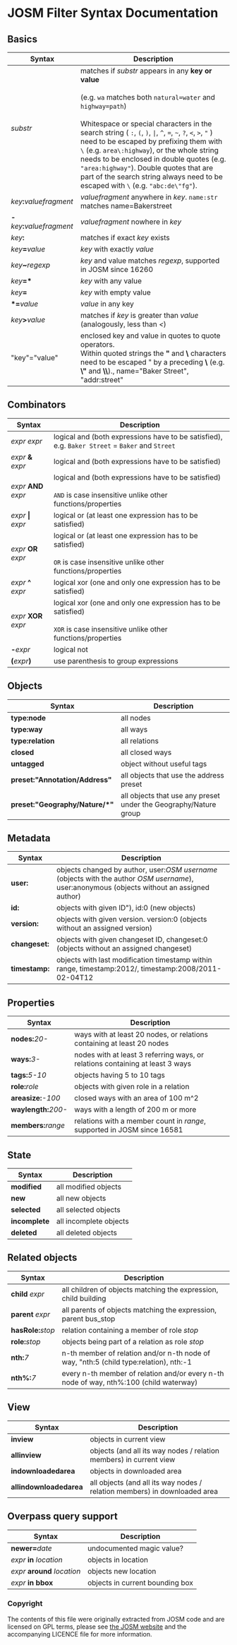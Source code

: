 [//]: # (The contents of this file were originally extracted from JOSM code and are licensed on GPL terms, see LICENSE for more information)


# JOSM Filter Syntax Documentation

## Basics

| Syntax                         | Description |
|---                             |--- |
| _substr_                       | matches if _substr_ appears in any **key or value** <br /><br />(e.g. `wa` matches both `natural=water` and `highway=path`) <br /><br /> Whitespace or special characters in the search string ( `:`, `(`, `)`, `\|`, `^`, `=`, `~`, `?`, `<`, `>`, `"` ) need to be escaped by prefixing them with `\` (e.g. `area\:highway`), or the whole string needs to be enclosed in double quotes (e.g. `"area:highway"`). Double quotes that are part of the search string always need to be escaped with `\` (e.g. `"abc:de\"fg"`). |
| _key_**:**_valuefragment_      | _valuefragment_ anywhere in _key_. `name:str` matches name=Bakerstreet |
| **-**_key_**:**_valuefragment_ | _valuefragment_ nowhere in _key_ |
| _key_**:**                     | matches if exact _key_ exists |
| _key_**=**_value_              | _key_ with exactly _value_ |
| _key_**~**_regexp_             | _key_ and value matches _regexp_, supported in JOSM since 16260 |
| *key*__=*__                    | _key_ with any value |
| _key_**=**                     | _key_ with empty value |
| __*=__*value*                  | _value_ in any key |
| _key_**>**_value_              | matches if _key_ is greater than _value_ (analogously, less than _<_) |
| \"key\"=\"value\"              | enclosed key and value in quotes to quote operators.<br>Within quoted strings the __"__ and __\\__ characters need to be escaped " by a preceding __\\__ (e.g. __\\"__ and __\\\\__)., name=\"Baker Street\", \"addr:street\" |


## Combinators

| Syntax                         | Description |
|---                             |--- |
|_expr_ _expr_                   | logical and (both expressions have to be satisfied), e.g. `Baker Street` = `Baker` and `Street` |
|_expr_ __&__ _expr_             | logical and (both expressions have to be satisfied)|
|_expr_ __AND__ _expr_           | logical and (both expressions have to be satisfied) <br /><br />`AND` is case insensitive unlike other functions/properties |
|_expr_ __&#124;__ _expr_        | logical or (at least one expression has to be satisfied)|
|_expr_ __OR__ _expr_            | logical or (at least one expression has to be satisfied)<br /><br />`OR` is case insensitive unlike other functions/properties  |
|_expr_ __^__ _expr_             | logical xor (one and only one expression has to be satisfied)|
|_expr_ __XOR__ _expr_           | logical xor (one and only one expression has to be satisfied)<br /><br />`XOR` is case insensitive unlike other functions/properties  |
|__-__*expr*                     | logical not|
|__(__*expr*__)__                | use parenthesis to group expressions |

## Objects

| Syntax                             | Description |
|---                                 |--- |
|__type:node__                       | all nodes|
|__type:way__                        | all ways|
|__type:relation__                   | all relations|
|__closed__                          | all closed ways|
|__untagged__                        | object without useful tags|
|__preset:"__Annotation/Address__"__ | all objects that use the address preset|
|__preset:"__Geography/Nature/*__"__ | all objects that use any preset under the Geography/Nature group|

## Metadata

| Syntax                       | Description |
|---                           |--- |
| __user:__                    | objects changed by author, user:_OSM username_ (objects with the author _OSM username_), user:anonymous (objects without an assigned author)|
|__id:__                       | objects with given ID"), id:0 (new objects)|
|__version:__                  | objects with given version. version:0 (objects without an assigned version)|
|__changeset:__                | objects with given changeset ID, changeset:0 (objects without an assigned changeset)|
|__timestamp:__                | objects with last modification timestamp within range, timestamp:2012/, timestamp:2008/2011-02-04T12|

## Properties

| Syntax                       | Description |
|---                           |--- |
|__nodes:__*20-*               | ways with at least 20 nodes, or relations containing at least 20 nodes|
|__ways:__*3-*                 | nodes with at least 3 referring ways, or relations containing at least 3 ways|
|__tags:__*5-10*               | objects having 5 to 10 tags|
|__role:__*role*               | objects with given role in a relation|
|__areasize:__*-100*           | closed ways with an area of 100 m^2|
|__waylength:__*200-*          | ways with a length of 200 m or more|
|__members:__*range*           | relations with a member count in *range*, supported in JOSM since 16581 |

## State

| Syntax                       | Description |
|---                           |--- |
|__modified__                  | all modified objects|
|__new__                       | all new objects|
|__selected__                  | all selected objects|
|__incomplete__                | all incomplete objects|
|__deleted__                   | all deleted objects|

## Related objects

| Syntax                       | Description |
|---                           |--- |
|__child__ _expr_              | all children of objects matching the expression, child building|
|__parent__ _expr_             | all parents of objects matching the expression, parent bus_stop|
|__hasRole:__*stop*            | relation containing a member of role _stop_|
|__role:__*stop*               | objects being part of a relation as role _stop_|
|__nth:__*7*                   | n-th member of relation and/or n-th node of way, "nth:5 (child type:relation), nth:-1|
|__nth%:__*7*                  | every n-th member of relation and/or every n-th node of way, nth%:100 (child waterway)|

## View

| Syntax                       | Description |
|---                           |--- |
|__inview__                    | objects in current view|
|__allinview__                 | objects (and all its way nodes / relation members) in current view|
|__indownloadedarea__          | objects in downloaded area|
|__allindownloadedarea__       | all objects (and all its way nodes / relation members) in downloaded area|

## Overpass query support

| Syntax                       | Description |
|---                           |--- |
|__newer__**=**_date_          | undocumented magic value? |
|_expr_ __in__ _location_      | objects in location |
|_expr_ __around__ _location_  | objects new location |
|_expr_ __in bbox__            | objects in current bounding box |

### Copyright 

The contents of this file were originally extracted from JOSM code and are licensed on GPL terms, please see [the JOSM website](https://josm.openstreetmap.de/) and the accompanying LICENCE file for more information.
                 
